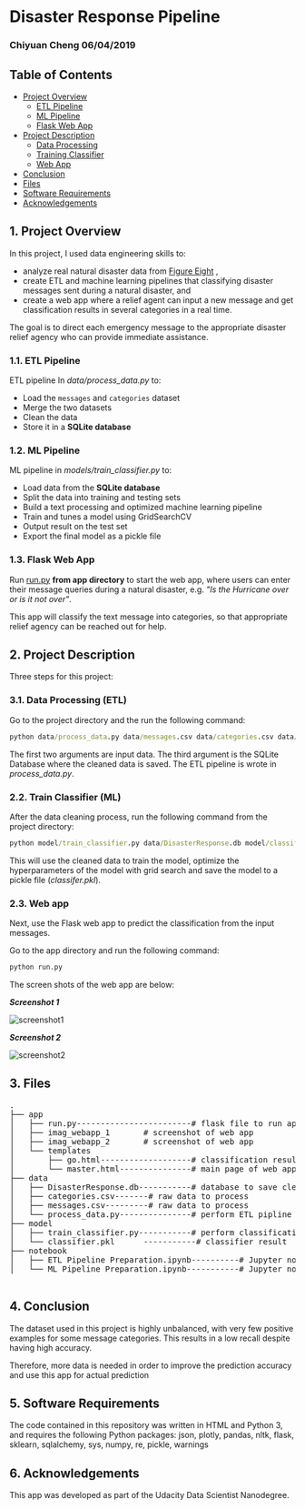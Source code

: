 # Disaster Response Pipeline

### Chiyuan Cheng 06/04/2019

## Table of Contents

- [Project Overview](#overview)
  - [ETL Pipeline](#etl_pipeline)
  - [ML Pipeline](#ml_pipeline)
  - [Flask Web App](#flask)
- [Project Description](#run)
  - [Data Processing](#cleaning)
  - [Training Classifier](#training)
  - [Web App](#starting)
- [Conclusion](#conclusion)
- [Files](#files)
- [Software Requirements](#sw)
- [Acknowledgements](#credits)


<a id='overview'></a>

## 1. Project Overview

In this project, I used data engineering skills to: 

-  analyze real natural disaster data from <a href="https://www.figure-eight.com/" target="_blank">Figure Eight</a> , 
-  create ETL and machine learning pipelines that classifying disaster messages sent during a natural disaster, and 
-  create a web app where a relief agent can input a new message and get classification results in several categories in a real time.  

The goal is to direct each emergency message to the appropriate disaster relief agency who can provide immediate assistance.

<a id='etl_pipeline'></a>
### 1.1. ETL Pipeline

ETL pipeline In *data/process_data.py* to:

- Load the `messages` and `categories` dataset
- Merge the two datasets
- Clean the data
- Store it in a **SQLite database**

<a id='ml_pipeline'></a>

### 1.2. ML Pipeline

ML pipeline in *models/train_classifier.py* to:

- Load data from the **SQLite database**
- Split the data into training and testing sets
- Build a text processing and optimized machine learning pipeline
- Train and tunes a model using GridSearchCV
- Output result on the test set
- Export the final model as a pickle file

<a id='flask'></a>

### 1.3. Flask Web App

<a id='eg'></a>

Run [run.py](#com) **from app directory** to start the web app, where users can enter their message queries during a natural disaster, e.g. *"Is the Hurricane over or is it not over"*.

This app will classify the text message into categories, so that appropriate relief agency can be reached out for help.

<a id='run'></a>

## 2. Project Description

Three steps for this project:

<a id='cleaning'></a>

### 3.1. Data Processing (ETL)

Go to the project directory and the run the following command:

```bat
python data/process_data.py data/messages.csv data/categories.csv data/DisasterResponse.db
```

The first two arguments are input data. The third argument is the SQLite Database where the cleaned data is saved. The ETL pipeline is wrote in *process_data.py*.


<a id='training'></a>

### 2.2. Train Classifier (ML)

After the data cleaning process, run the following command from the project directory:

```bat
python model/train_classifier.py data/DisasterResponse.db model/classifier.pkl
```

This will use the cleaned data to train the model, optimize the hyperparameters of the model with grid search and save the model to a pickle file (*classifer.pkl*).


<a id='starting'></a>

### 2.3. Web app

Next, use the Flask web app to predict the classification from the input messages.

Go to the app directory and run the following command:


```bat
python run.py
```

The screen shots of the web app are below:

**_Screenshot 1_**

![screenshot1](app/img_webapp_1.png)



**_Screenshot 2_**

![screenshot2](app/img_webapp_2.png)


<a id='files'></a>

## 3. Files

<pre>
.
├── app
│   ├── run.py------------------------# flask file to run app
│   ├── imag_webapp_1		# screenshot of web app
│   ├── imag_webapp_2 		# screenshot of web app
│   └── templates
│       ├── go.html-------------------# classification result page of web app
│       └── master.html---------------# main page of web app
├── data
│   ├── DisasterResponse.db-----------# database to save cleaned data
│   ├── categories.csv-------# raw data to process
│   ├── messages.csv---------# raw data to process
│   └── process_data.py---------------# perform ETL pipline
├── model
│   ├── train_classifier.py-----------# perform classification pipeline
│   └── classifier.pkl		-----------# classifier result
├── notebook
│   ├── ETL Pipeline Preparation.ipynb----------# Jupyter notebook for ETL 
│   └── ML Pipeline Preparation.ipynb-----------# Jupyter notebook for ML

</pre>

<a id='conclusion'></a>
## 4. Conclusion

The dataset used in this project is highly unbalanced, with very few positive examples for some message categories. This results in a low recall despite having high accuracy.

Therefore, more data is needed in order to improve the prediction accuracy and use this app for actual prediction

<a id='sw'></a>

## 5. Software Requirements

The code contained in this repository was written in HTML and Python 3, and requires the following Python packages: json, plotly, pandas, nltk, flask, sklearn, sqlalchemy, sys, numpy, re, pickle, warnings

<a id='credits'></a>

## 6. Acknowledgements

This app was developed as part of the Udacity Data Scientist Nanodegree.